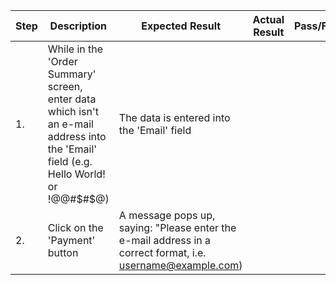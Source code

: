 | Step         | Description            | Expected Result | Actual Result | Pass/Fail | Priority |
|--------------|------------------------|-----------------|---------------|-----------|----------|
| 1.           | While in the 'Order Summary' screen, enter data which isn't an e-mail address into the 'Email' field (e.g. Hello World! or !@@#$#$@) | The data is entered into the 'Email' field  |     |     | High |
| 2.           | Click on the 'Payment' button | A message pops up, saying: "Please enter the e-mail address in a correct format, i.e. username@example.com) |     |     | High |

